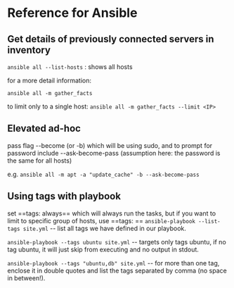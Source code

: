 # Reference for Ansible

## Get details of previously connected servers in inventory

`ansible all --list-hosts` : shows all hosts  

for a more detail information:

`
ansible all -m gather_facts
`

to limit only to a single host: `ansible all -m gather_facts --limit <IP>`

## Elevated ad-hoc
pass flag --become (or -b) which will be using sudo, and to prompt for password include --ask-become-pass (assumption here: the password is the same for all hosts)

e.g. `ansible all -m apt -a "update_cache" -b --ask-become-pass`

## Using tags with playbook
set ==tags: always== which will always run the tasks, but if you want to limit to specific group of hosts, use ==tags: <name of your tag>==
`ansible-playbook --list-tags site.yml` -- list all tags we have defined in our playbook.

`ansible-playbook --tags ubuntu site.yml` -- targets only tags ubuntu, if no tag ubuntu, it will just skip from executing and no output in stdout.

`ansible-playbook --tags "ubuntu,db" site.yml` -- for more than one tag, enclose it in double quotes and list the tags separated by comma (no space in between!).
